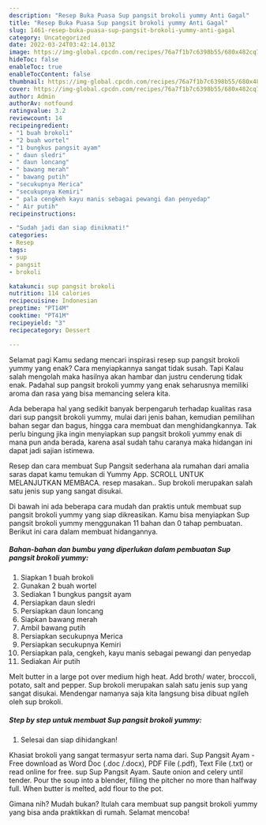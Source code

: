 ```yaml
---
description: "Resep Buka Puasa Sup pangsit brokoli yummy Anti Gagal"
title: "Resep Buka Puasa Sup pangsit brokoli yummy Anti Gagal"
slug: 1461-resep-buka-puasa-sup-pangsit-brokoli-yummy-anti-gagal
category: Uncategorized
date: 2022-03-24T03:42:14.013Z
image: https://img-global.cpcdn.com/recipes/76a7f1b7c6398b55/680x482cq70/sup-pangsit-brokoli-yummy-foto-resep-utama.jpg
hideToc: false
enableToc: true
enableTocContent: false
thumbnail: https://img-global.cpcdn.com/recipes/76a7f1b7c6398b55/680x482cq70/sup-pangsit-brokoli-yummy-foto-resep-utama.jpg
cover: https://img-global.cpcdn.com/recipes/76a7f1b7c6398b55/680x482cq70/sup-pangsit-brokoli-yummy-foto-resep-utama.jpg
author: Admin
authorAv: notfound
ratingvalue: 3.2
reviewcount: 14
recipeingredient:
- "1 buah brokoli"
- "2 buah wortel"
- "1 bungkus pangsit ayam"
- " daun sledri"
- " daun loncang"
- " bawang merah"
- " bawang putih"
- "secukupnya Merica"
- "secukupnya Kemiri"
- " pala cengkeh kayu manis sebagai pewangi dan penyedap"
- " Air putih"
recipeinstructions:

- "Sudah jadi dan siap dinikmati!"
categories:
- Resep
tags:
- sup
- pangsit
- brokoli

katakunci: sup pangsit brokoli 
nutrition: 114 calories
recipecuisine: Indonesian
preptime: "PT14M"
cooktime: "PT41M"
recipeyield: "3"
recipecategory: Dessert

---
```



Selamat pagi Kamu sedang mencari inspirasi resep sup pangsit brokoli yummy yang enak? Cara menyiapkannya sangat tidak susah. Tapi Kalau salah mengolah maka hasilnya akan hambar dan justru cenderung tidak enak. Padahal sup pangsit brokoli yummy yang enak seharusnya memiliki aroma dan rasa yang bisa memancing selera kita.


Ada beberapa hal yang sedikit banyak berpengaruh terhadap kualitas rasa dari sup pangsit brokoli yummy, mulai dari jenis bahan, kemudian pemilihan bahan segar dan bagus, hingga cara membuat dan menghidangkannya. Tak perlu bingung jika ingin menyiapkan sup pangsit brokoli yummy enak di mana pun anda berada, karena asal sudah tahu caranya maka hidangan ini dapat jadi sajian istimewa.

Resep dan cara membuat Sup Pangsit sederhana ala rumahan dari amalia saras dapat kamu temukan di Yummy App. SCROLL UNTUK MELANJUTKAN MEMBACA. resep masakan.. Sup brokoli merupakan salah satu jenis sup yang sangat disukai.


Di bawah ini ada beberapa cara mudah dan praktis untuk membuat sup pangsit brokoli yummy yang siap dikreasikan. Kamu bisa menyiapkan Sup pangsit brokoli yummy menggunakan 11 bahan dan 0 tahap pembuatan. Berikut ini cara dalam membuat hidangannya.

<!--inarticleads1-->

##### Bahan-bahan dan bumbu yang diperlukan dalam pembuatan Sup pangsit brokoli yummy:

1. Siapkan 1 buah brokoli
1. Gunakan 2 buah wortel
1. Sediakan 1 bungkus pangsit ayam
1. Persiapkan  daun sledri
1. Persiapkan  daun loncang
1. Siapkan  bawang merah
1. Ambil  bawang putih
1. Persiapkan secukupnya Merica
1. Persiapkan secukupnya Kemiri
1. Persiapkan  pala, cengkeh, kayu manis sebagai pewangi dan penyedap
1. Sediakan  Air putih


Melt butter in a large pot over medium high heat. Add broth/ water, broccoli, potato, salt and pepper. Sup brokoli merupakan salah satu jenis sup yang sangat disukai. Mendengar namanya saja kita langsung bisa dibuat ngileh oleh sup brokoli. 

<!--inarticleads2-->

##### Step by step untuk membuat Sup pangsit brokoli yummy:


1. Selesai dan siap dihidangkan!

Khasiat brokoli yang sangat termasyur serta nama dari. Sup Pangsit Ayam - Free download as Word Doc (.doc /.docx), PDF File (.pdf), Text File (.txt) or read online for free. sup Sup Pangsit Ayam. Saute onion and celery until tender. Pour the soup into a blender, filling the pitcher no more than halfway full. When butter is melted, add flour to the pot. 

Gimana nih? Mudah bukan? Itulah cara membuat sup pangsit brokoli yummy yang bisa anda praktikkan di rumah. Selamat mencoba!
